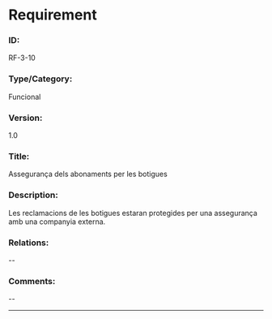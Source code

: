 # Requirement

### ID:
RF-3-10

### Type/Category:
Funcional

### Version:
1.0

### Title:
Assegurança dels abonaments per les botigues

### Description:
Les reclamacions de les botigues estaran protegides per una assegurança amb una companyia externa.

### Relations:
--

### Comments:
--

---